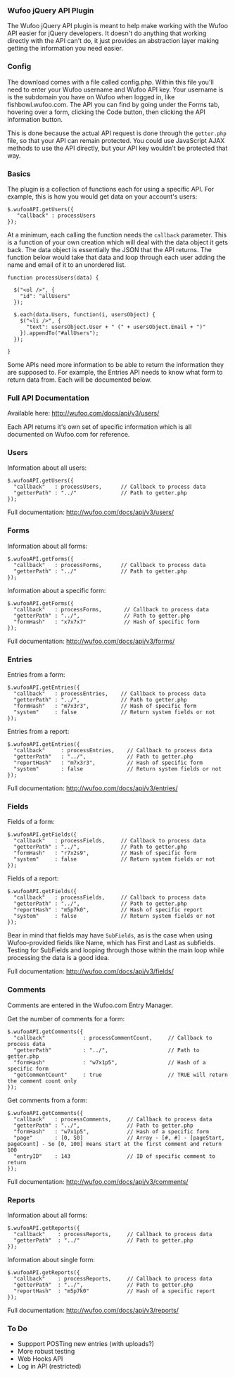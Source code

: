 ### Wufoo jQuery API Plugin

The Wufoo jQuery API plugin is meant to help make working with the Wufoo API easier for jQuery developers. It doesn't do anything that working directly with the API can't do, it just provides an abstraction layer making getting the information you need easier.

### Config

The download comes with a file called config.php. Within this file you'll need to enter your Wufoo username and Wufoo API key. Your username is is the subdomain you have on Wufoo when logged in, like fishbowl.wufoo.com. The API you can find by going under the Forms tab, hovering over a form, clicking the Code button, then clicking the API information button.

This is done because the actual API request is done through the `getter.php` file, so that your API can remain protected. You could use JavaScript AJAX methods to use the API directly, but your API key wouldn't be protected that way.

### Basics

The plugin is a collection of functions each for using a specific API. For example, this is how you would get data on your account's users:

    $.wufooAPI.getUsers({
       "callback" : processUsers
    });
    
At a minimum, each calling the function needs the `callback` parameter. This is a function of your own creation which will deal with the data object it gets back. The data object is essentially the JSON that the API returns. The function below would take that data and loop through each user adding the name and email of it to an unordered list.

    function processUsers(data) {
      
      $("<ol />", {
        "id": "allUsers"
      });
  
      $.each(data.Users, function(i, usersObject) {
        $("<li />", {
          "text": usersObject.User + " (" + usersObject.Email + ")"
        }).appendTo("#allUsers");
      });
      
    }
    
Some APIs need more information to be able to return the information they are supposed to. For example, the Entries API needs to know what form to return data from. Each will be documented below.
    
### Full API Documentation

Available here: http://wufoo.com/docs/api/v3/users/

Each API returns it's own set of specific information which is all documented on Wufoo.com for reference.
    
### Users

Information about all users:

    $.wufooAPI.getUsers({
      "callback"   : processUsers,      // Callback to process data
      "getterPath" : "../"              // Path to getter.php
    });
    
Full documentation: http://wufoo.com/docs/api/v3/users/

### Forms

Information about all forms:

    $.wufooAPI.getForms({
      "callback"   : processForms,      // Callback to process data
      "getterPath" : "../"              // Path to getter.php
    });
    
Information about a specific form:

    $.wufooAPI.getForms({
      "callback"   : processForms,       // Callback to process data
      "getterPath" : "../",              // Path to getter.php
      "formHash"   : "x7x7x7"            // Hash of specific form
    });

Full documentation: http://wufoo.com/docs/api/v3/forms/

### Entries

Entries from a form:

    $.wufooAPI.getEntries({
      "callback"   : processEntries,    // Callback to process data
      "getterPath" : "../",             // Path to getter.php
      "formHash"   : "m7x3r3",          // Hash of specific form
      "system"     : false              // Return system fields or not
    });
        
Entries from a report:

    $.wufooAPI.getEntries({
      "callback"     : processEntries,    // Callback to process data
      "getterPath"   : "../",             // Path to getter.php
      "reportHash"   : "m7x3r3",          // Hash of specific form
      "system"       : false              // Return system fields or not
    });

Full documentation: http://wufoo.com/docs/api/v3/entries/

### Fields

Fields of a form:

    $.wufooAPI.getFields({
      "callback"   : processFields,     // Callback to process data
      "getterPath" : "../",             // Path to getter.php
      "formHash"   : "r7x2s9",          // Hash of specific form
      "system"     : false              // Return system fields or not
    });
    
Fields of a report:

    $.wufooAPI.getFields({
      "callback"   : processFields,     // Callback to process data
      "getterPath" : "../",             // Path to getter.php
      "reportHash" : "m5p7k0",          // Hash of specific report
      "system"     : false              // Return system fields or not
    });

Bear in mind that fields may have `SubFields`, as is the case when using Wufoo-provided fields like Name, which has First and Last as subfields. Testing for SubFields and looping through those within the main loop while processing the data is a good idea.

Full documentation: http://wufoo.com/docs/api/v3/fields/

### Comments

Comments are entered in the Wufoo.com Entry Manager. 

Get the number of comments for a form:

    $.wufooAPI.getComments({
      "callback"            : processCommentCount,     // Callback to process data
      "getterPath"          : "../",                   // Path to getter.php
      "formHash"            : "w7x1p5",                // Hash of a specific form
      "getCommentCount"     : true                     // TRUE will return the comment count only
    });
    
Get comments from a form:

    $.wufooAPI.getComments({
      "callback"   : processComments,     // Callback to process data
      "getterPath" : "../",               // Path to getter.php
      "formHash"   : "w7x1p5",            // Hash of a specific form
      "page"       : [0, 50]              // Array - [#, #] - [pageStart, pageCount] - So [0, 100] means start at the first comment and return 100 
      "entryID"    : 143                  // ID of specific comment to return
    });
    
Full documentation: http://wufoo.com/docs/api/v3/comments/
    
### Reports

Information about all forms:

    $.wufooAPI.getReports({
      "callback"    : processReports,     // Callback to process data
      "getterPath"  : "../"               // Path to getter.php
    });

Information about single form:

    $.wufooAPI.getReports({
      "callback"    : processReports,     // Callback to process data
      "getterPath"  : "../",              // Path to getter.php
      "reportHash"  : "m5p7k0"            // Hash of a specific report
    });
    
Full documentation: http://wufoo.com/docs/api/v3/reports/
    
### To Do

- Suppport POSTing new entries (with uploads?)
- More robust testing
- Web Hooks API
- Log in API (restricted)
